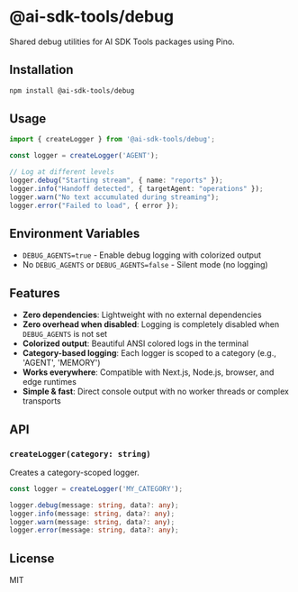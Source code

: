 # @ai-sdk-tools/debug

Shared debug utilities for AI SDK Tools packages using Pino.

## Installation

```bash
npm install @ai-sdk-tools/debug
```

## Usage

```typescript
import { createLogger } from '@ai-sdk-tools/debug';

const logger = createLogger('AGENT');

// Log at different levels
logger.debug("Starting stream", { name: "reports" });
logger.info("Handoff detected", { targetAgent: "operations" });
logger.warn("No text accumulated during streaming");
logger.error("Failed to load", { error });
```

## Environment Variables

- `DEBUG_AGENTS=true` - Enable debug logging with colorized output
- No `DEBUG_AGENTS` or `DEBUG_AGENTS=false` - Silent mode (no logging)

## Features

- **Zero dependencies**: Lightweight with no external dependencies
- **Zero overhead when disabled**: Logging is completely disabled when `DEBUG_AGENTS` is not set
- **Colorized output**: Beautiful ANSI colored logs in the terminal
- **Category-based logging**: Each logger is scoped to a category (e.g., 'AGENT', 'MEMORY')
- **Works everywhere**: Compatible with Next.js, Node.js, browser, and edge runtimes
- **Simple & fast**: Direct console output with no worker threads or complex transports

## API

### `createLogger(category: string)`

Creates a category-scoped logger.

```typescript
const logger = createLogger('MY_CATEGORY');

logger.debug(message: string, data?: any);
logger.info(message: string, data?: any);
logger.warn(message: string, data?: any);
logger.error(message: string, data?: any);
```

## License

MIT

